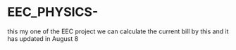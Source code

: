 # EEC_PHYSICS-
this my one of the EEC project we can calculate the current bill by this and it has updated in August 8

